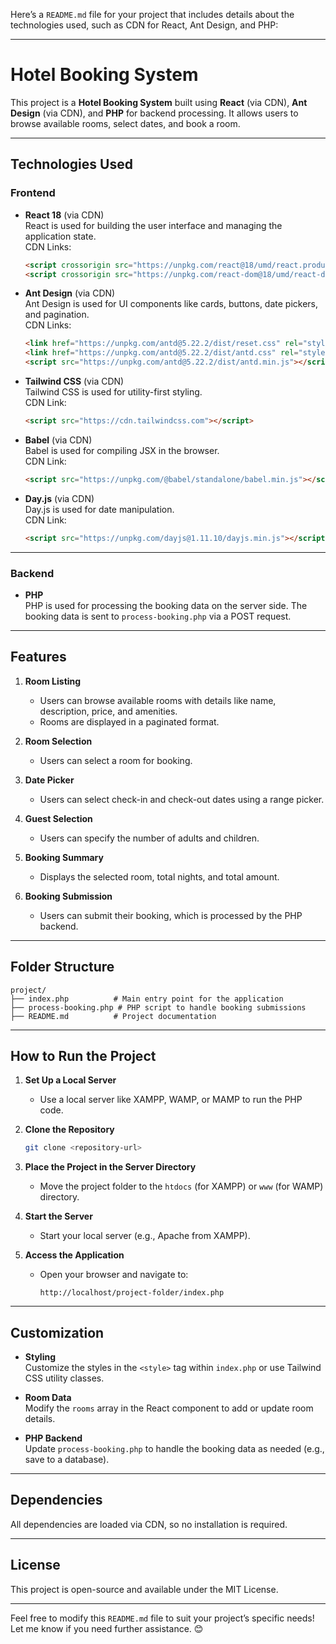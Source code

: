 Here’s a `README.md` file for your project that includes details about the technologies used, such as CDN for React, Ant Design, and PHP:

---

# Hotel Booking System

This project is a **Hotel Booking System** built using **React** (via CDN), **Ant Design** (via CDN), and **PHP** for backend processing. It allows users to browse available rooms, select dates, and book a room.

---

## **Technologies Used**

### **Frontend**
- **React 18** (via CDN)  
  React is used for building the user interface and managing the application state.  
  CDN Links:  
  ```html
  <script crossorigin src="https://unpkg.com/react@18/umd/react.production.min.js"></script>
  <script crossorigin src="https://unpkg.com/react-dom@18/umd/react-dom.production.min.js"></script>
  ```

- **Ant Design** (via CDN)  
  Ant Design is used for UI components like cards, buttons, date pickers, and pagination.  
  CDN Links:  
  ```html
  <link href="https://unpkg.com/antd@5.22.2/dist/reset.css" rel="stylesheet">
  <link href="https://unpkg.com/antd@5.22.2/dist/antd.css" rel="stylesheet">
  <script src="https://unpkg.com/antd@5.22.2/dist/antd.min.js"></script>
  ```

- **Tailwind CSS** (via CDN)  
  Tailwind CSS is used for utility-first styling.  
  CDN Link:  
  ```html
  <script src="https://cdn.tailwindcss.com"></script>
  ```

- **Babel** (via CDN)  
  Babel is used for compiling JSX in the browser.  
  CDN Link:  
  ```html
  <script src="https://unpkg.com/@babel/standalone/babel.min.js"></script>
  ```

- **Day.js** (via CDN)  
  Day.js is used for date manipulation.  
  CDN Link:  
  ```html
  <script src="https://unpkg.com/dayjs@1.11.10/dayjs.min.js"></script>
  ```

---

### **Backend**
- **PHP**  
  PHP is used for processing the booking data on the server side. The booking data is sent to `process-booking.php` via a POST request.

---

## **Features**
1. **Room Listing**  
   - Users can browse available rooms with details like name, description, price, and amenities.
   - Rooms are displayed in a paginated format.

2. **Room Selection**  
   - Users can select a room for booking.

3. **Date Picker**  
   - Users can select check-in and check-out dates using a range picker.

4. **Guest Selection**  
   - Users can specify the number of adults and children.

5. **Booking Summary**  
   - Displays the selected room, total nights, and total amount.

6. **Booking Submission**  
   - Users can submit their booking, which is processed by the PHP backend.

---

## **Folder Structure**
```
project/
├── index.php          # Main entry point for the application
├── process-booking.php # PHP script to handle booking submissions
├── README.md          # Project documentation
```

---

## **How to Run the Project**
1. **Set Up a Local Server**  
   - Use a local server like XAMPP, WAMP, or MAMP to run the PHP code.

2. **Clone the Repository**  
   ```bash
   git clone <repository-url>
   ```

3. **Place the Project in the Server Directory**  
   - Move the project folder to the `htdocs` (for XAMPP) or `www` (for WAMP) directory.

4. **Start the Server**  
   - Start your local server (e.g., Apache from XAMPP).

5. **Access the Application**  
   - Open your browser and navigate to:  
     ```
     http://localhost/project-folder/index.php
     ```

---

## **Customization**
- **Styling**  
  Customize the styles in the `<style>` tag within `index.php` or use Tailwind CSS utility classes.

- **Room Data**  
  Modify the `rooms` array in the React component to add or update room details.

- **PHP Backend**  
  Update `process-booking.php` to handle the booking data as needed (e.g., save to a database).

---

## **Dependencies**
All dependencies are loaded via CDN, so no installation is required.

---

## **License**
This project is open-source and available under the MIT License.

---

Feel free to modify this `README.md` file to suit your project’s specific needs! Let me know if you need further assistance. 😊
